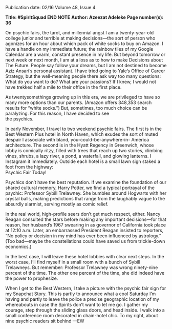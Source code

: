 Publication date: 02/16
Volume 48, Issue 4

**Title: #SpiritSquad END NOTE**
**Author: Azeezat Adeleke**
**Page number(s): 36**

On psychic fairs, the tarot, and millennial angst
I am a twenty-year-old college junior and terrible 
at making decisions—the sort of person who agonizes 
for an hour about which pack of white socks to buy 
on Amazon. I have a handle on my immediate future; 
the rainbow tiles of my Google Calendar are a warm, 
constant presence in my life. But beyond tomorrow 
or next week or next month, I am at a loss as to how to 
make Decisions about The Future. People say follow your 
dreams, but I am not destined to become Aziz Ansari’s 
personal assistant. I have tried going to Yale’s Office of 
Career Strategy, but the well-meaning people there ask 
way too many questions: What do you want to do? What 
are your passions? If I knew, I would not have trekked half 
a mile to their office in the first place.

As twentysomethings growing up in this era, we 
are privileged to have so many more options than 
our parents. (Amazon offers 348,353 search results for 
“white socks.”) But, sometimes, too much choice can 
be paralyzing. For this reason, I have decided to see  
the psychics. 

In early November, I travel to two weekend psychic 
fairs. The first is in the Best Western Plus hotel in 
North Haven, which exudes the sort of muted despair 
I associate with bland, you-could-be-anywhere-in-
America architecture. The second is in the Hyatt 
Regency in Greenwich, whose lobby is comically ritzy, 
filled with trees that reach up two stories, climbing vines, 
shrubs, a lazy river, a pond, a waterfall, and glowing 
lanterns. I Instagram it immediately. Outside each hotel 
is a small lawn sign staked a foot from the highway:  
Psychic Fair Today!

Psychics don’t have the best reputation. If we 
examine the foundation of our shared cultural memory, 
Harry Potter, we find a typical portrayal of the psychic: 
Professor Sybill Trelawney. She bumbles around 
Hogwarts with her crystal balls, making predictions 
that range from the laughably vague to the absurdly 
alarmist, serving mostly as comic relief.

In the real world, high-profile seers don’t get much 
respect, either. Nancy Reagan consulted the stars before 
making any important decisions—for that reason, her 
husband’s 1967 swearing in as governor of California 
took place at 12:10 a.m. Later, an embarrassed President 
Reagan insisted to reporters, “No policy or decision in 
my mind has ever been influenced by astrology.”  (Too 
bad—maybe the constellations could have saved us 
from trickle-down economics.) 

In the best case, I will leave these hotel lobbies with 
clear next steps. In the worst case, I’ll find myself in 
a small room with a bunch of Sybill Trelawneys. But 
remember: Professor Trelawney was wrong ninety-nine 
percent of the time. The other one percent of the time, 
she did indeed have the power to prophesize. 

When I get to the Best Western, I take a picture with 
the psychic fair sign for my Snapchat Story. This is 
partly to announce what a cool Saturday I’m having 
and partly to leave the police a precise geographic 
location of my whereabouts in case the Spirits don’t 
want to let me go. I gather my courage, step through 
the sliding glass doors, and head inside. I walk into a 
small conference room decorated in chain-hotel chic. 
To my right, about nine psychic readers sit behind 
—EW
